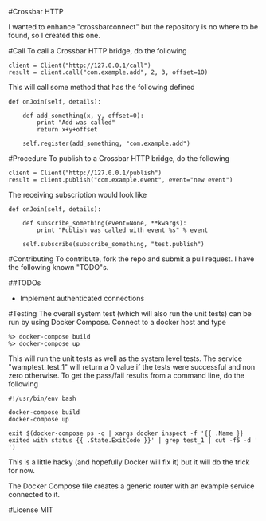 #Crossbar HTTP

I wanted to enhance "crossbarconnect" but the repository is no where to be found, so I created this one.

#Call
To call a Crossbar HTTP bridge, do the following

    client = Client("http://127.0.0.1/call")
    result = client.call("com.example.add", 2, 3, offset=10)
    
This will call some method that has the following defined

    def onJoin(self, details):
        
        def add_something(x, y, offset=0):
            print "Add was called"
            return x+y+offset

        self.register(add_something, "com.example.add")
        
#Procedure
To publish to a Crossbar HTTP bridge, do the following

    client = Client("http://127.0.0.1/publish")
    result = client.publish("com.example.event", event="new event")
    
The receiving subscription would look like

    def onJoin(self, details):
        
        def subscribe_something(event=None, **kwargs):
            print "Publish was called with event %s" % event

        self.subscribe(subscribe_something, "test.publish")  
 

#Contributing
To contribute, fork the repo and submit a pull request.  I have the following known "TODO"s.

##TODOs

  - Implement authenticated connections

#Testing
The overall system test (which will also run the unit tests) can be run by using Docker Compose.  Connect to a docker 
host and type

    %> docker-compose build
    %> docker-compose up
    
This will run the unit tests as well as the system level tests.  The service "wamptest_test_1" will return a 0 value
if the tests were successful and non zero otherwise.  To get the pass/fail results from a command line, do the following

    #!/usr/bin/env bash
    
    docker-compose build
    docker-compose up
    
    exit $(docker-compose ps -q | xargs docker inspect -f '{{ .Name }} exited with status {{ .State.ExitCode }}' | grep test_1 | cut -f5 -d ' ')

This is a little hacky (and hopefully Docker will fix it) but it will do the trick for now.

The Docker Compose file creates a generic router with an example service connected to it.

#License
MIT
